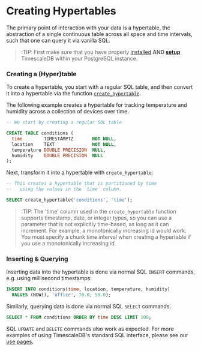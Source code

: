 # Creating Hypertables

The primary point of interaction with your data is a hypertable,
the abstraction of a single continuous table across all space and time intervals, such that one can query it via vanilla SQL.

>:TIP: First make sure that you have properly [installed][] **AND [setup][]** TimescaleDB within your PostgreSQL instance.

### Creating a (Hyper)table [](create-hypertable)
To create a hypertable, you start with a regular SQL table, and then convert
it into a hypertable via the function [`create_hypertable`][create_hypertable].

The following example creates a hypertable for tracking
temperature and humidity across a collection of devices over time.

```sql
-- We start by creating a regular SQL table

CREATE TABLE conditions (
  time        TIMESTAMPTZ       NOT NULL,
  location    TEXT              NOT NULL,
  temperature DOUBLE PRECISION  NULL,
  humidity    DOUBLE PRECISION  NULL
);
```

Next, transform it into a hypertable with `create_hypertable`:

```sql
-- This creates a hypertable that is partitioned by time
--   using the values in the `time` column.

SELECT create_hypertable('conditions', 'time');
```

>:TIP: The 'time' column used in the `create_hypertable` function supports
timestamp, date, or integer types, so you can use a parameter that is not
explicitly time-based, as long as it can increment.  For example, a
monotonically increasing id would work. You must specify a chunk time interval
when creating a hypertable if you use a monotonically increasing id.  

### Inserting & Querying [](inserting-querying)
Inserting data into the hypertable is done via normal SQL `INSERT` commands,
e.g. using millisecond timestamps:
```sql
INSERT INTO conditions(time, location, temperature, humidity)
  VALUES (NOW(), 'office', 70.0, 50.0);
```

Similarly, querying data is done via normal SQL `SELECT` commands.
```sql
SELECT * FROM conditions ORDER BY time DESC LIMIT 100;
```

SQL `UPDATE` and `DELETE` commands also work as expected. For more
examples of using TimescaleDB's standard SQL interface, please see our
[use pages][].

[installed]: /getting-started/installation
[setup]: /getting-started/setup
[create_hypertable]: /api#create_hypertable
[use pages]: /using-timescaledb

